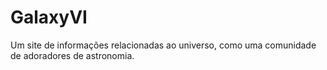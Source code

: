 # GalaxyVI
Um site de informações relacionadas ao universo, como uma comunidade de adoradores de astronomia.
